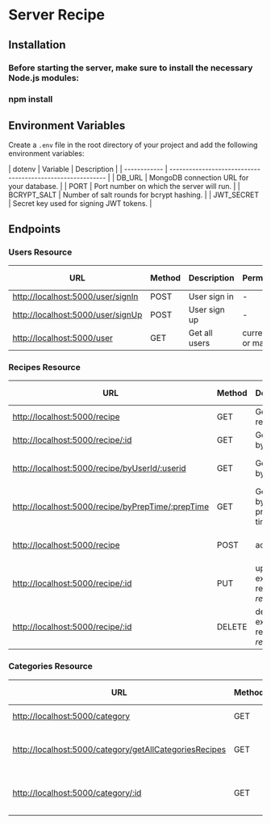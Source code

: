 

# Server Recipe

## Installation

### Before starting the server, make sure to install the necessary Node.js modules:

### npm install


## Environment Variables

Create a `.env` file in the root directory of your project and add the following environment variables:

| dotenv
| Variable     | Description                                                |
| ------------ | ---------------------------------------------------------- |
| DB_URL       | MongoDB connection URL for your database.                   |
| PORT         | Port number on which the server will run.                  |
| BCRYPT_SALT  | Number of salt rounds for bcrypt hashing.                   |
| JWT_SECRET   | Secret key used for signing JWT tokens.                    |



## Endpoints

### Users Resource

| URL                                      | Method | Description                    | Permissions     | Parameters          | Optional Parameters | Body                | Headers         | Returns | Status Codes |
| ---------------------------------------- | ------ | ------------------------------ | --------------- | ------------------- | ------------------- | ------------------- | --------------- | ------- | ------------ |
| [http://localhost:5000/user/signIn](http://localhost:5000/user/signIn) | POST   | User sign in|-|-|-|{email,password}|-|user+token| 204|
| [http://localhost:5000/user/signUp](http://localhost:5000/user/signUp) | POST   | User sign up|-|-|-|{username,email,password,addres}|-| User+token|204|
| [http://localhost:5000/user](http://localhost:5000/user)| GET    | Get all users| current user or manager|-|-|-|all user      | 200           |

### Recipes Resource

| URL| Method | Description                      | Permissions     | Parameters          | Optional Parameters | Body               | Headers         | Returns | Status Codes |
| ------------------------------------------------------------- | ------ | -------------------------------- | --------------- | ------------------- | ------------------- | ------------------ | --------------- | ------- | ------------ |
| [http://localhost:5000/recipe](http://localhost:5000/recipe) | GET    | Get all recipes | - |-| -| -               | -       |all recipes|200|
| [http://localhost:5000/recipe/:id](http://localhost:5000/recipe/:id) | GET    | Get recipe by ID                 | - |*id*|-|-|-|recipe by *id*|200|
| [http://localhost:5000/recipe/byUserId/:userid](http://localhost:5000/recipe/byUserId/:userid) | GET    | Get recipes by user ID           | current user |*id user*|-|-|token|recipe by *user id*|200|
| [http://localhost:5000/recipe/byPrepTime/:prepTime](http://localhost:5000/recipe/byPrepTime/:prepTime) | GET    | Get recipes by preparation time           | - |*id user*|-|-|-|recipe by *user id*|200|
| [http://localhost:5000/recipe](http://localhost:5000/recipe) | POST   | add recipe  |current user|-|-|{recipe}|token|new recipe added|204|
| [http://localhost:5000/recipe/:id](http://localhost:5000/recipe/:id) | PUT    |   update existing reipe  (by *recipe id*) | current user |*recipe id*|-|{new recipe}|token|return  updated recipe|204|
| [http://localhost:5000/recipe/:id](http://localhost:5000/recipe/:id) | DELETE |   deleting existing reipe  (by *recipe id*) | current user |*recipe id*|-|-|token|-|204|

### Categories Resource

| URL                                                              | Method | Description                      | Permissions     | Parameters          | Optional Parameters | Body               | Headers         | Returns | Status Codes |
| ---------------------------------------------------------------- | ------ | -------------------------------- | --------------- | ------------------- | ------------------- | ------------------ | --------------- | ------- | ------------ |
| [http://localhost:5000/category](http://localhost:5000/category) | GET    | Get all categories             | everyone|-|-|-|all |all category|200|        
| [http://localhost:5000/category/getAllCategoriesRecipes](http://localhost:5000/category/getAllCategoriesRecipes) | GET    | get all category with recipe| - |-|-|-|-|all category with recipe |200|
| [http://localhost:5000/category/:id](http://localhost:5000/category/:id) | GET    | get category by id with recipe| - |*id*|-|-|-|category by id with recipes |200|

